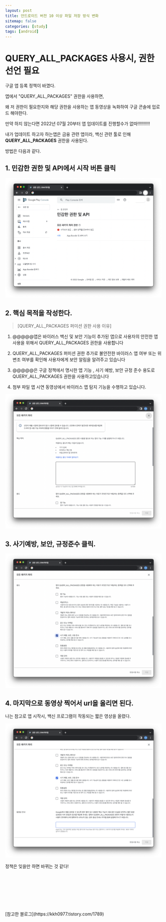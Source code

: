 ```yaml
---
layout: post
title: 안드로이드 버전 10 이상 파일 저장 방식 변화 
sitemap: false
categories: [study]
tags: [android]
---
```


# QUERY_ALL_PACKAGES 사용시, 권한 선언 필요 

구글 앱 등록 정책이 바꼈다. 

앱에서 "QUERY_ALL_PACKAGES" 권한을 사용하면, 

왜 저 권한이 필요한지와 해당 권한을 사용하는 앱 동영상을 녹화하여 구글 콘솔에 업로드 해야한다. 

만약 하지 않는다면 2022년 07월 20부터 앱 업데이트를 진행할수가 없따!!!!!!!!!!

내가 업데이트 하고자 하는앱은 금융 관련 앱이라, 백신 관련 툴로 인해 **QUERY_ALL_PACKAGES** 권한을 사용된다. 

방법은 다음과 같다. 

## 1. 민감한 권한 및 API에서 시작 버튼 클릭

![](/assets/img/android/QUERY_ALL_PACKAGES1.png)

## 2. 핵심 목적을 작성한다. 
   
> [QUERY_ALL_PACKAGES 퍼미션 권한 사용 이유]

1. @@@@@앱은 바이러스 백신 및 보안 기능이 추가된 앱으로 사용자의 안전한 앱 사용을 위해서 QUERY_ALL_PACKAGES 권한을 사용합니다

2. QUERY_ALL_PACKAGES 퍼미션 권한 추가로 불안전한 바이러스 앱 여부 또는 위변조 여부를 확인해 사용자에게 보안 알림을 알려주고 있습니다

3. @@@@@은 구글 정책에서 명시한 앱 기능 , 사기 예방, 보안 규정 준수 용도로 QUERY_ALL_PACKAGES 권한을 사용하고있습니다

4. 첨부 파일 앱 시연 동영상에서 바이러스 앱 탐지 기능을 수행하고 있습니다.

![](/assets/img/android/QUERY_ALL_PACKAGES2.png)

## 3. 사기예방, 보안, 규정준수 클릭. 

![](/assets/img/android/QUERY_ALL_PACKAGES3.png)

## 4. 마지막으로 동영상 찍어서 url을 올리면 된다. 

나는 참고로 앱 시작시, 백신 프로그램이 작동되는 짧은 영상을 올렸다. 

![](/assets/img/android/QUERY_ALL_PACKAGES4.png)


정책은 잊을만 하면 바뀌는 것 같다! 






<br>
<br>
<br>
<br>
<br>
<br>
<br>
[참고한 블로그](https://kkh0977.tistory.com/1789)
